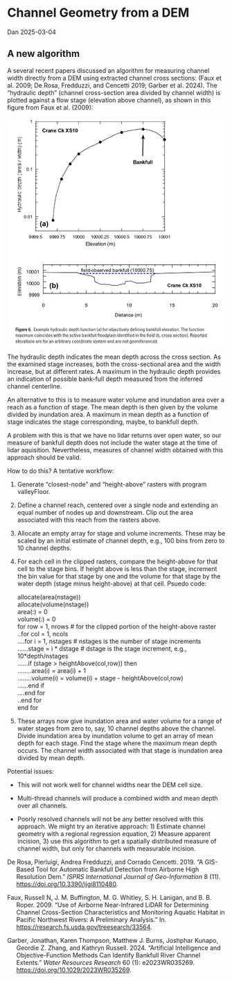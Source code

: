 # Channel Geometry from a DEM
Dan
2025-03-04

## A new algorithm

A several recent papers discussed an algorithm for measuring channel
width directly from a DEM using extracted channel cross sections: (Faux
et al. 2009; De Rosa, Fredduzzi, and Cencetti 2019; Garber et al. 2024).
The “hydraulic depth” (channel cross-section area divided by channel
width) is plotted against a flow stage (elevation above channel), as
shown in this figure from Faux et al. (2009):

![](images/clipboard-855589156.png)

The hydraulic depth indicates the mean depth across the cross section.
As the examined stage increases, both the cross-sectional area and the
width increase, but at different rates. A maximum in the hydraulic depth
provides an indication of possible bank-full depth measured from the
inferred channel centerline.

An alternative to this is to measure water volume and inundation area
over a reach as a function of stage. The mean depth is then given by the
volume divided by inundation area. A maximum in mean depth as a function
of stage indicates the stage corresponding, maybe, to bankfull depth.

A problem with this is that we have no lidar returns over open water, so
our measure of bankfull depth does not include the water stage at the
time of lidar aquisition. Nevertheless, measures of channel width
obtained with this approach should be valid.

How to do this? A tentative workflow:

1.  Generate “closest-node” and “height-above” rasters with program
    valleyFloor.

2.  Define a channel reach, centered over a single node and extending an
    equal number of nodes up and downstream. Clip out the area
    associated with this reach from the rasters above.

3.  Allocate an empty array for stage and volume increments. These may
    be scaled by an initial estimate of channel depth, e.g., 100 bins
    from zero to 10 channel depths.

4.  For each cell in the clipped rasters, compare the height-above for
    that cell to the stage bins. If height above is less than the stage,
    increment the bin value for that stage by one and the volume for
    that stage by the water depth (stage minus height-above) at that
    cell. Psuedo code:

    allocate(area(nstage))  
    allocate(volume(nstage))  
    area(:) = 0  
    volume(:) = 0  
    for row = 1, nrows \# for the clipped portion of the height-above
    raster  
    ..for col = 1, ncols  
    ….for i = 1, nstages \# nstages is the number of stage increments  
    ……stage = i \* dstage \# dstage is the stage increment, e.g.,
    10\*depth/nstages  
    ……if (stage \> heightAbove(col,row)) then  
    ……..area(i) = area(i) + 1  
    ……..volume(i) = volume(i) + stage - heightAbove(col,row)  
    ……end if  
    ….end for  
    ..end for  
    end for

5.  These arrays now give inundation area and water volume for a range
    of water stages from zero to, say, 10 channel depths above the
    channel. Divide inundation area by inundation volume to get an array
    of mean depth for each stage. Find the stage where the maximum mean
    depth occurs. The channel width associated with that stage is
    inundation area divided by mean depth.

Potential issues:

- This will not work well for channel widths near the DEM cell size.

- Multi-thread channels will produce a combined width and mean depth
  over all channels.

- Poorly resolved channels will not be any better resolved with this
  approach. We might try an iterative approach: 1) Estimate channel
  geometry with a regional regression equation, 2) Measure apparent
  incision, 3) use this algorithm to get a spatially distributed measure
  of channel width, but only for channels with measurable incision.

<div id="refs" class="references csl-bib-body hanging-indent"
entry-spacing="0">

<div id="ref-derosa2019" class="csl-entry">

De Rosa, Pierluigi, Andrea Fredduzzi, and Corrado Cencetti. 2019. “A
GIS-Based Tool for Automatic Bankfull Detection from Airborne High
Resolution Dem.” *ISPRS International Journal of Geo-Information* 8
(11). <https://doi.org/10.3390/ijgi8110480>.

</div>

<div id="ref-faux2009" class="csl-entry">

Faux, Russell N, J. M. Buffington, M. G. Whitley, S. H. Lanigan, and B.
B. Roper. 2009. “Use of Airborne Near-Infrared LiDAR for Determining
Channel Cross-Section Characteristics and Monitoring Aquatic Habitat in
Pacific Northwest Rivers: A Preliminary Analysis.” In.
<https://research.fs.usda.gov/treesearch/33564>.

</div>

<div id="ref-garber2024" class="csl-entry">

Garber, Jonathan, Karen Thompson, Matthew J. Burns, Joshphar Kunapo,
Geordie Z. Zhang, and Kathryn Russell. 2024. “Artificial Intelligence
and Objective-Function Methods Can Identify Bankfull River Channel
Extents.” *Water Resources Research* 60 (1): e2023WR035269.
<https://doi.org/10.1029/2023WR035269>.

</div>

</div>
